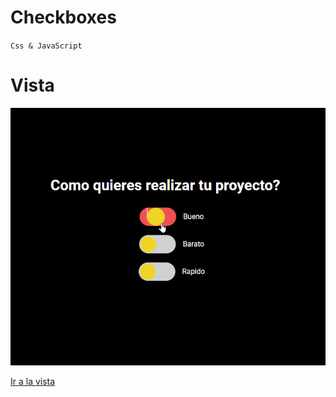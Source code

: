 # Checkboxes
`Css & JavaScript`

# Vista
![image](vista.gif)

[Ir a la vista](https://naughty-bose-a369b1.netlify.app/)